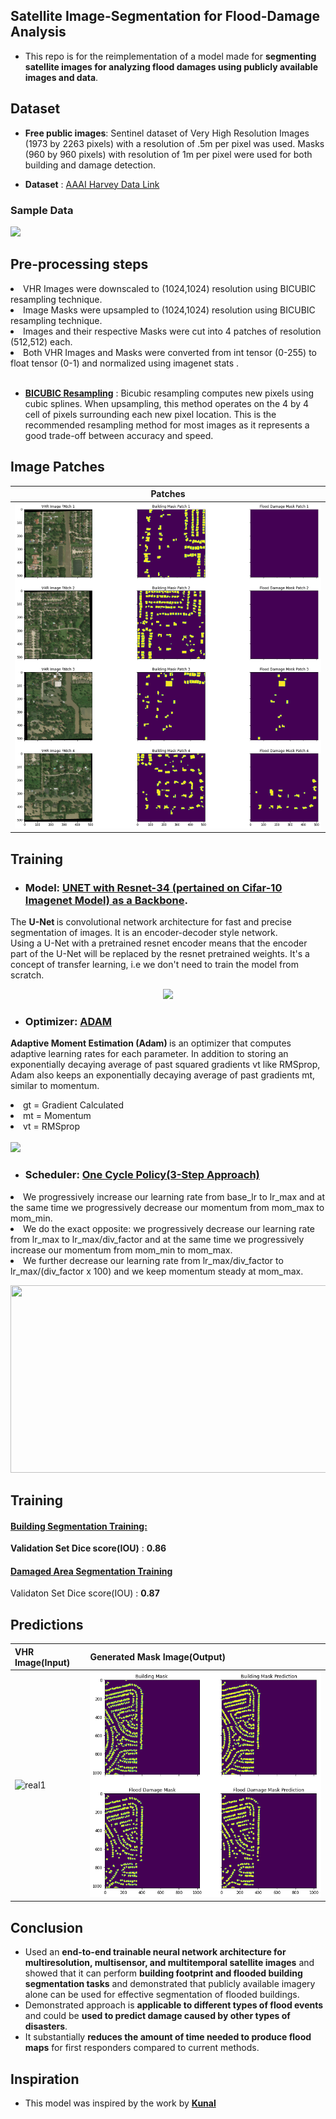 ## Satellite Image-Segmentation for Flood-Damage Analysis
- This repo is for the reimplementation of a model made for **segmenting satellite images for analyzing flood damages using publicly available images and data**.

## Dataset

- **Free public images**: Sentinel dataset of Very High Resolution Images (1973 by 2263 pixels) with a resolution of .5m per pixel was used. Masks (960 by 960 pixels) with resolution of 1m per pixel were used for both building and damage detection.

- **Dataset** : [AAAI Harvey Data Link](https://s3.eu-central-1.amazonaws.com/corupublic/AAAI_harvey_data/harvey.zip)

### Sample Data 
<img src="https://github.com/orion29/Satellite-Image-Segmentation-for-Flood-Damage-Analysis/blob/main/Images/Image_vhr.png"/>


## Pre-processing steps
<li> VHR Images were downscaled to (1024,1024) resolution using BICUBIC resampling technique.</li>
<li> Image Masks were upsampled to (1024,1024) resolution using BICUBIC resampling technique.</li>
<li> Images and their respective Masks were cut into 4 patches of resolution (512,512) each.</li>
<li> Both VHR Images and Masks were converted from int tensor (0-255) to float tensor (0-1) and normalized using imagenet stats .</li><br>

- <ins>**BICUBIC Resampling**</ins> : Bicubic resampling computes new pixels using cubic splines. When upsampling, this method operates on the 4 by 4 cell of pixels surrounding each new pixel location. This is the recommended resampling method for most images as it represents a good trade-off between accuracy and speed.

## Image Patches
| Patches |
| ------------- |
| ![real1](https://github.com/AdiNarendra98/AI-for-Environment/blob/main/03.%20Satellite%20Image%20Segmentation%20for%20Flood%20Damage%20Analysis/Images/patches.png) |


## Training

- ### Model: <ins>UNET with Resnet-34 (pertained on Cifar-10 Imagenet Model) as a Backbone</ins>.
The <b> U-Net </b> is convolutional network architecture for fast and precise segmentation of images. It is an encoder-decoder style network.<br>
Using a U-Net with a pretrained resnet encoder means that the encoder part of the U-Net will be replaced by the resnet pretrained weights. It's a concept of transfer learning, i.e we don't need to train the model from scratch.<br>
<p align="center">
<img src="https://github.com/orion29/Satellite-Image-Segmentation-for-Flood-Damage-Analysis/blob/main/Images/unet.png" width="600">
</p> 

- ### Optimizer: <ins>ADAM</ins>

<b> Adaptive Moment Estimation (Adam) </b> is  an optimizer that computes adaptive learning rates for each parameter. In addition to storing an exponentially decaying average of past squared gradients vt like RMSprop, Adam also keeps an exponentially decaying average of past gradients mt, similar to momentum.
<li> gt =  Gradient Calculated </li>
<li> mt =  Momentum </li>
<li> vt =  RMSprop </li><br>
<img src="https://github.com/orion29/Satellite-Image-Segmentation-for-Flood-Damage-Analysis/blob/main/Images/moment.png" width="300">

- ### Scheduler: <ins>One Cycle Policy(3-Step Approach)</ins>
 <li>We progressively increase our learning rate from base_lr to lr_max and at the same time we progressively decrease our momentum from mom_max to mom_min.
 <li>We do the exact opposite: we progressively decrease our learning rate from lr_max to lr_max/div_factor and at the same time we progressively increase our momentum from mom_min to mom_max.
 <li>We further decrease our learning rate from lr_max/div_factor to lr_max/(div_factor x 100) and we keep momentum steady at mom_max.

<p align="center">
<img src="https://github.com/orion29/Satellite-Image-Segmentation-for-Flood-Damage-Analysis/blob/main/Images/onefit.png" width="600" height="300"><br>
</p>              			


## Training

#### <ins>Building Segmentation Training:</ins> 
**Validation Set Dice score(IOU)** : **0.86**

#### <ins>Damaged Area Segmentation Training</ins> 
Validaton Set Dice score(IOU) : **0.87**


## Predictions

|    **VHR Image(Input)**   |   **Generated Mask Image(Output)** |
|  ------------------------- | ---------------------------------- |
|  ![real1](https://github.com/orion29/Satellite-Image-Segmentation-for-Flood-Damage-Analysis/blob/main/Images/pred_img.png)             | ![real1](https://github.com/AdiNarendra98/AI-for-Environment/blob/main/03.%20Satellite%20Image%20Segmentation%20for%20Flood%20Damage%20Analysis/Images/pred.png)                  |


         
## Conclusion

- Used an **end-to-end trainable neural network architecture for multiresolution, multisensor, and multitemporal satellite images** and showed that it can perform **building footprint and flooded building segmentation tasks** and demonstrated that publicly available imagery alone can be used for effective segmentation of flooded buildings.
- Demonstrated approach is **applicable to different types of flood events** and could be **used to predict damage caused by other types of disasters**.
- It substantially **reduces the amount of time needed to produce flood maps** for first responders compared to current methods.

## Inspiration

- This model was inspired by the work by [**Kunal**](https://github.com/orion29/Satellite-Image-Segmentation-for-Flood-Damage-Analysis)
